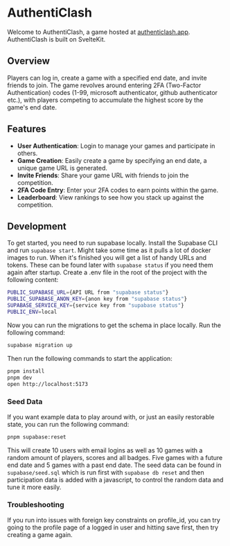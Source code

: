 # AuthentiClash

Welcome to AuthentiClash, a game hosted at [authenticlash.app](https://authenticlash.app). AuthentiClash is built on SvelteKit.

## Overview

Players can log in, create a game with a specified end date, and invite friends to join. The game revolves around entering 2FA (Two-Factor Authentication) codes (1-99, microsoft authenticator, github authenticator etc.), with players competing to accumulate the highest score by the game's end date.

## Features

- **User Authentication**: Login to manage your games and participate in others.
- **Game Creation**: Easily create a game by specifying an end date, a unique game URL is generated.
- **Invite Friends**: Share your game URL with friends to join the competition.
- **2FA Code Entry**: Enter your 2FA codes to earn points within the game.
- **Leaderboard**: View rankings to see how you stack up against the competition.

## Development

To get started, you need to run supabase locally. Install the Supabase CLI and run `supabase start`. Might take some time as it pulls a lot of docker images to run. When it's finished you will get a list of handy URLs and tokens. These can be found later with `supabase status` if you need them again after startup. Create a .env file in the root of the project with the following content:

```bash
PUBLIC_SUPABASE_URL={API URL from "supabase status"}
PUBLIC_SUPABASE_ANON_KEY={anon key from "supabase status"}
SUPABASE_SERVICE_KEY={service key from "supabase status"}
PUBLIC_ENV=local
```

Now you can run the migrations to get the schema in place locally. Run the following command:

```bash
supabase migration up
```

Then run the following commands to start the application:

```bash
pnpm install
pnpm dev
open http://localhost:5173
```

### Seed Data

If you want example data to play around with, or just an easily restorable state, you can run the following command:

```bash
pnpm supabase:reset
```

This will create 10 users with email logins as well as 10 games with a random amount of players, scores and all badges. Five games with a future end date and 5 games with a past end date. The seed data can be found in `supabase/seed.sql` which is run first with `supabase db reset` and then participation data is added with a javascript, to control the random data and tune it more easily.

### Troubleshooting

If you run into issues with foreign key constraints on profile_id, you can try going to the profile page of a logged in user and hitting save first, then try creating a game again.
